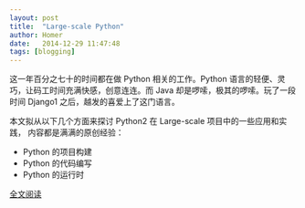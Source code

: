```yaml
---
layout: post
title:  "Large-scale Python"
author: Homer
date:   2014-12-29 11:47:48
tags: [blogging]
---
```


这一年百分之七十的时间都在做 Python 相关的工作。Python 语言的轻便、灵巧，让码工时间充满快感，创意连连。而 Java 却是啰嗦，极其的啰嗦。玩了一段时间 Django1 之后，越发的喜爱上了这门语言。

本文拟从以下几个方面来探讨 Python2 在 Large-scale 项目中的一些应用和实践， 内容都是满满的原创经验：

* Python 的项目构建
* Python 的代码编写
* Python 的运行时

[全文阅读](http://aclisp.github.io/jekyll/update/2014/12/29/large-scale-python-1.html) 
